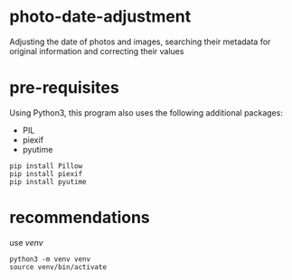 # photo-date-adjustment
Adjusting the date of photos and images, searching their metadata for original information and correcting their values

# pre-requisites

Using Python3, this program also uses the following additional packages: 

 - PIL
 - piexif
 - pyutime
```
pip install Pillow
pip install piexif
pip install pyutime
```

# recommendations

use _venv_

```
python3 -m venv venv
source venv/bin/activate
```
